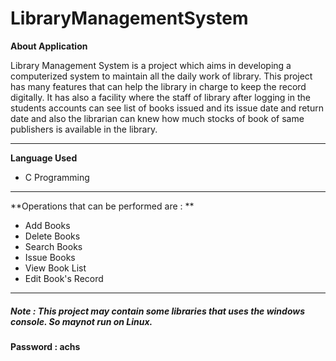 # LibraryManagementSystem

**About Application**

   Library Management System is a project which aims in developing a computerized system to maintain all the daily work of library. This project has many features that can help the library in charge to keep the record digitally. It has also a facility where the staff of library after logging in the students accounts can see list of books issued and its issue date and return date and also the  librarian can knew how much stocks of book of same publishers is  available in the library. 

---

**Language Used**

 -  C Programming
---
 
 **Operations that can be performed are : **
 
- Add Books
- Delete Books
- Search Books
- Issue Books
- View Book List
- Edit Book's Record
 ---
 
##### Note : This project may contain some libraries that uses the windows console. So maynot run on Linux.


**Password : achs**
